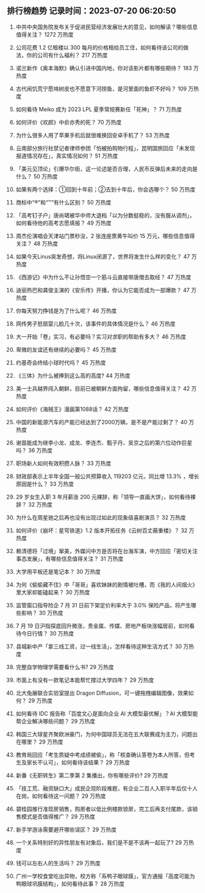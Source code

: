
## 排行榜趋势 记录时间：2023-07-20 06:20:50
  
  1. 中共中央国务院发布关于促进民营经济发展壮大的意见，如何解读？哪些信息值得关注？ 1272 万热度
    
  2. 公司花费 1.2 亿租楼以 300 每月的价格租给员工住，如何看待该公司的做法，你的公司有什么福利？ 217 万热度
    
  3. 诺兰新作《奥本海默》确认引进中国内地，你对该影片都有哪些期待？ 183 万热度
    
  4. 古代闹饥荒宁愿啃树皮也不愿意下河捞鱼，是河里面的鱼虾不好吗？ 109 万热度
    
  5. 如何看待 Meiko 成为 2023 LPL 夏季常规赛新任「死神」？ 71 万热度
    
  6. 如何评价《欢颜》中俞亦秀的死？ 70 万热度
    
  7. 为什么很多人用了苹果手机后就很难换回安卓手机了？ 53 万热度
    
  8. 云南部分旅行社禁记者律师参团「怕被拍购物行程」，昆明国旅回应「未发现报道情况存在」，真实情况如何？ 51 万热度
    
  9. 「美元见顶论」引爆华尔街，这一论述是否合理，人民币反弹后未来的走向是什么？ 50 万热度
    
  10. 如果有两个选择：①回到十年前；②去到十年后，你会选哪个？ 50 万热度
    
  11. 商标中“®”和“™”有什么区别？ 50 万热度
    
  12. 「高考钉子户」唐尚珺被华中师大退档「以为分数挺稳的，没有服从调剂」，如何看待他的高考志愿填报？ 49 万热度
    
  13. 周杰伦演唱会天津站门票秒没，2 张连座票黄牛叫价 15 万元，哪些信息值得关注？ 48 万热度
    
  14. 如果今天Linus突发奇想，将Linux闭源了，世界将发生什么样的变化？ 47 万热度
    
  15. 《西游记》中为什么不让孙悟空一个筋斗云直接带唐僧去取经？ 47 万热度
    
  16. 迪丽热巴和龚俊主演的《安乐传》开播，你认为它能否成为一部爆款？ 47 万热度
    
  17. 你每天努力挣钱是为了什么呢？ 46 万热度
    
  18. 网传男子怒扇婴儿脸几十次，该事件的具体情况是什么？ 46 万热度
    
  19. 大一开始「卷」实习，有必要吗？实习对求职的帮助有多大？ 46 万热度
    
  20. 卑微的友谊还有继续的必要吗？ 45 万热度
    
  21. 约基奇会终结小球时代吗？ 45 万热度
    
  22. 《三体》为什么被捧到这么高的高度? 44 万热度
    
  23. 美一士兵越界闯入朝鲜，目前已被朝鲜方面拘留，哪些信息值得关注？ 42 万热度
    
  24. 如何评价《海贼王》漫画第1088话？ 42 万热度
    
  25. 中国的新能源汽车的产能已经达到了2000万辆，是不是产能过剩了？ 40 万热度
    
  26. 谢苗能成为继李小龙、成龙、李连杰、甄子丹、吴京之后的第六位动作巨星吗？ 36 万热度
    
  27. 职场新人如何有效积攒人脉？ 33 万热度
    
  28. 财政部表示上半年全国一般公共预算收入 119203 亿元，同比增 13.3% ，增长原因是什么？ 33 万热度
    
  29. 29 岁女生入职 3 年月薪涨 200 元裸辞，称「领导一直画大饼」，如何看待裸辞？ 32 万热度
    
  30. 为什么在周星驰之后再也没有出现过如此的现象级喜剧演员？ 32 万热度
    
  31. 如何评价《崩坏：星穹铁道》1.2 版本开拓任务《云树百丈蔽重楼》？ 32 万热度
    
  32. 赖清德将「过境」窜美，外媒问中方是否将在台海军演，中方回应「密切关注事态发展」，有哪些信息值得关注？ 31 万热度
    
  33. 大学用平板还是笔记本？ 30 万热度
    
  34. 为何《偷偷藏不住》中「哥哥」喜欢妹妹的剧情被吐槽，而《我的人间烟火》里大家却能磕起来？ 30 万热度
    
  35. 监管窗口指导险企 7 月 31 日前下架定价利率大于 3.0% 保险产品，将产生哪些影响？ 30 万热度
    
  36. 7 月 19 日沪指探底回升微涨，贵金属、传媒、房地产板块涨幅居前，如何看待今日行情？ 30 万热度
    
  37. 县城新中产「拿三线工资，过一线生活」，怎样看待这种生活方式？ 30 万热度
    
  38. 完整自学物理学需要看什么书? 29 万热度
    
  39. 市面上有没有一款笔记本能帮忙撑过大学四年？ 29 万热度
    
  40. 北大兔展联合实验室提出 Dragon Diffusion，可一键拖拽编辑图像，效果如何？ 29 万热度
    
  41. 如何看待 IDC 报告称「百度文心是面向企业 AI 大模型最优解」？AI 大模型能帮企业解决哪些问题？ 29 万热度
    
  42. 韩国三大球星齐聚欧洲豪门，为何中国球员无法在五大联赛成为主力，问题出在哪里？ 29 万热度
    
  43. 教育局回应「考生质疑中考成绩被偷」，称「核查确认答卷为本人所答，但考生及家长不认可」，如何看待该结果？ 29 万热度
    
  44. 新番《无职转生》第二季第 2 集播出，你有哪些评价? 29 万热度
    
  45. 「技工荒、融资缺口大」成民企现阶段难题，有企业二百人入职半年后仅十人在岗，如何看待这一问题？ 29 万热度
    
  46. 碧桂园推行准现房销售，购房者以低比例楼款锁房，完工后再支付尾款，该销售模式是否值得推广？ 29 万热度
    
  47. 新手学游泳需要避开哪些误区？ 29 万热度
    
  48. 一个关系特别好的异性朋友有对象后，我们是不是不该再一起玩了? 29 万热度
    
  49. 钱可以左右人的生活吗？ 29 万热度
    
  50. 广州一学校食堂吃出异物，校方称「系鸭子眼球膜」，官方通报「高度可能为鸭眼球巩膜结构」，如何看待此事？ 28 万热度
    
